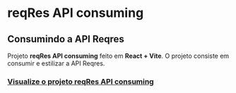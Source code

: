 # **reqRes API consuming**
## Consumindo a API Reqres

Projeto **reqRes API consuming** feito em **React + Vite**.
O projeto consiste em consumir e estilizar a API Reqres.

### [Visualize o projeto reqRes API consuming](https://s0d4z3r0.github.io/reqRes-API-consuming/)
